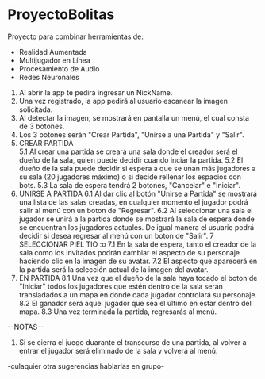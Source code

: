 # ProyectoBolitas
Proyecto para combinar herramientas de:
- Realidad Aumentada
- Multijugador en Línea
- Procesamiento de Audio
- Redes Neuronales


1. Al abrir la app te pedirá ingresar un NickName.
2. Una vez registrado, la app pedirá al usuario escanear la imagen solicitada.
3. Al detectar la imagen, se mostrará en pantalla un menú, el cual consta de 3 botones.
4. Los 3 botones serán "Crear Partida", "Unirse a una Partida" y "Salir".
5. CREAR PARTIDA	
	5.1 Al crear una partida se creará una sala donde el creador será el dueño de la sala, quien puede decidir cuando inciar la partida. 
	5.2 El dueño de la sala puede decidir si espera a que se unan más jugadores a su sala (20 jugadores máximo) o si decide rellenar los espacios con bots. 
	5.3 La sala de espera tendrá 2 botones, "Cancelar" e "Iniciar". 
6. UNIRSE A PARTIDA
	6.1 Al dar clic al botón "Unirse a Partida" se mostrará una lista de las salas creadas, en cualquier momento el jugador podrá salir al menú con un boton de "Regresar".
	6.2 Al seleccionar una sala el jugador se unirá a la partida donde se mostrará la sala de espera donde se encuentran los jugadores actuales. De igual manera el usuario podrá decidir
	    si desea regresar al menú con un boton de "Salir".
7 SELECCIONAR PIEL TIO :o
	7.1 En la sala de espera, tanto el creador de la sala como los invitados podrán cambiar el aspecto de su personaje haciendo clic en la imagen de su avatar.
	7.2 El aspecto que aparecerá en la partida será la selección actual de la imagen del avatar.
8. EN PARTIDA
	8.1 Una vez que el dueño de la sala haya tocado el boton de "Iniciar" todos los jugadores que estén dentro de la sala serán transladados a un mapa en donde cada jugador controlará
	    su personaje.
	8.2 El ganador será aquel jugador que sea el último en estar dentro del mapa.
	8.3 Una vez terminada la partida, regresarás al menú.

--NOTAS--
1. Si se cierra el juego duarante el transcurso de una partida, al volver a entrar el jugador será eliminado de la sala y volverá al menú.


-culaquier otra sugerencias hablarlas en grupo-

